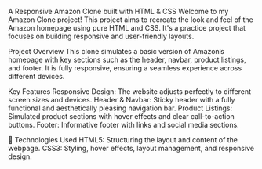 A Responsive Amazon Clone built with HTML & CSS
Welcome to my Amazon Clone project! This project aims to recreate the look and feel of the Amazon homepage using pure HTML and CSS. It's a practice project that focuses on building responsive and user-friendly layouts.

Project Overview
This clone simulates a basic version of Amazon’s homepage with key sections such as the header, navbar, product listings, and footer. It is fully responsive, ensuring a seamless experience across different devices.

Key Features
Responsive Design: The website adjusts perfectly to different screen sizes and devices.
Header & Navbar: Sticky header with a fully functional and aesthetically pleasing navigation bar.
Product Listings: Simulated product sections with hover effects and clear call-to-action buttons.
Footer: Informative footer with links and social media sections.

🔧 Technologies Used
HTML5: Structuring the layout and content of the webpage.
CSS3: Styling, hover effects, layout management, and responsive design.
